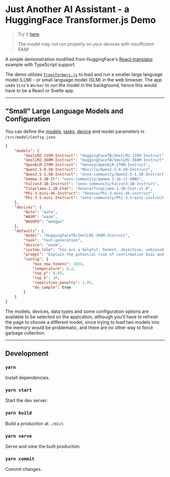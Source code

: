 # Just Another AI Assistant - a HuggingFace Transformer.js Demo

> Try it [here](https://alankrantas.github.io/just-another-ai-assistant-huggingface-transformers-js/).
>
> The model may not run properly on your devices with insufficient RAM!

A simple demonstration modified from HuggingFace's [React-translator](https://github.com/huggingface/transformers.js/tree/main/examples/react-translator) example with TypeScript support.

The demo utilizes [`Transformers.js`](https://huggingface.co/docs/transformers.js/index) to load and run a smaller large language model (LLM) - or small language model (SLM) in the web browser. The app uses `Vite`'s `Worker` to run the model in the background, hence this would have to be a React or Svelte app.

---

## "Small" Large Language Models and Configuration

You can define the [models](https://huggingface.co/models?pipeline_tag=text-generation&library=transformers.js&sort=trending), [tasks](https://huggingface.co/docs/transformers.js/main/en/index#tasks), [device](https://github.com/huggingface/transformers.js/blob/main/src/utils/devices.js) and model parameters in `/src/model/Config.json`:

```json
{
    "models": {
        "SmolLM2-135M-Instruct": "HuggingFaceTB/SmolLM2-135M-Instruct",
        "SmolLM2-360M-Instruct": "HuggingFaceTB/SmolLM2-360M-Instruct",
        "OpenELM-270M-Instruct": "Xenova/OpenELM-270M-Instruct",
        "Qwen2.5-0.5B-Instruct": "Mozilla/Qwen2.5-0.5B-Instruct",
        "Qwen2.5-1.5B-Instruct": "onnx-community/Qwen2.5-1.5B-Instruct",
        "Gemma-3-1B-It": "onnx-community/gemma-3-1b-it-ONNX",
        "Falcon3-1B-Instruct": "onnx-community/Falcon3-1B-Instruct",
        "TinyLlama-1.1B-Chat": "Xenova/TinyLlama-1.1B-Chat-v1.0",
        "Phi-3-mini-4k-Instruct": "Xenova/Phi-3-mini-4k-instruct",
        "Phi-3.5-mini-Instruct": "onnx-community/Phi-3.5-mini-instruct-onnx-web"
    },
    "devices": {
        "Auto": "auto",
        "WASM": "wasm",
        "WebGPU": "webgpu"
    },
    "defaults": {
        "model": "HuggingFaceTB/SmolLM2-360M-Instruct",
        "task": "text-generation",
        "device": "wasm",
        "system_role": "You are a helpful, honest, objective, unbiased professional expert assistant. Be concise and to the point. Use the same language of the user and format your responses.",
        "prompt": "Explain the potential risk of confirmation bias and echo chamber effect while using generative AI to \"prove\" your arguments.",
        "config": {
            "max_new_tokens": 1024,
            "temperature": 0.2,
            "top_p": 0.95,
            "top_k": 30,
            "repetition_penalty": 1.05,
            "do_sample": true
        }
    }
}
```

The models, devices, data types and some configuration options are available to be selected on the applcation, although you'll have to refresh the page to choose a different model, since trying to load two models into the memory would be problematic, and there are no other way to force garbage collection.

---

## Development

### `yarn`

Install dependencies.

### `yarn start`

Start the dev server.

### `yarn build`

Build a production at `./dist`.

### `yarn serve`

Serve and view the built production.

### `yarn commit`

Commit changes.
